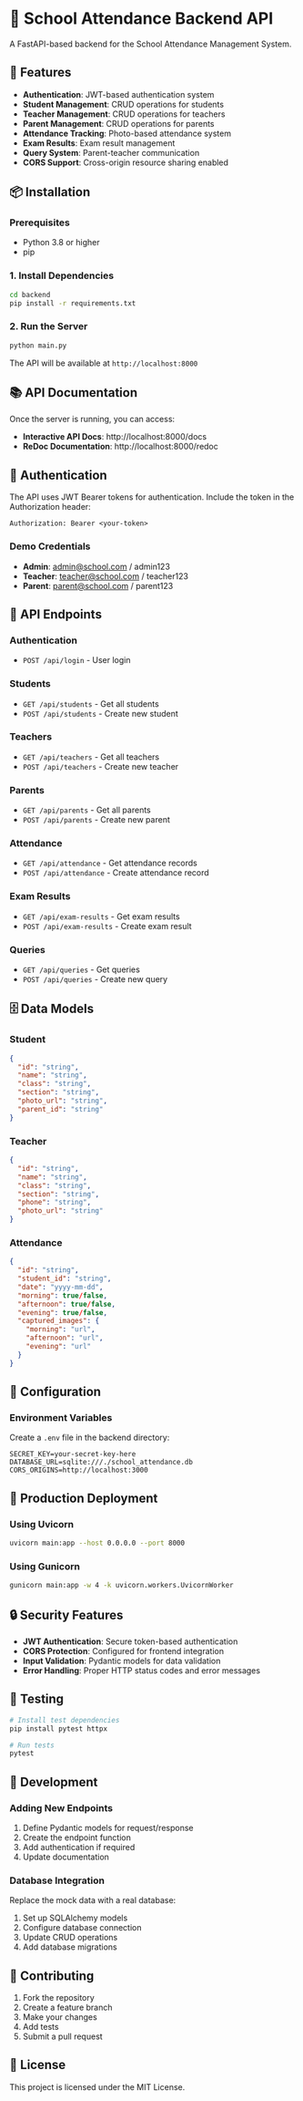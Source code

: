 # 🏫 School Attendance Backend API

A FastAPI-based backend for the School Attendance Management System.

## 🚀 Features

- **Authentication**: JWT-based authentication system
- **Student Management**: CRUD operations for students
- **Teacher Management**: CRUD operations for teachers
- **Parent Management**: CRUD operations for parents
- **Attendance Tracking**: Photo-based attendance system
- **Exam Results**: Exam result management
- **Query System**: Parent-teacher communication
- **CORS Support**: Cross-origin resource sharing enabled

## 📦 Installation

### Prerequisites
- Python 3.8 or higher
- pip

### 1. Install Dependencies
```bash
cd backend
pip install -r requirements.txt
```

### 2. Run the Server
```bash
python main.py
```

The API will be available at `http://localhost:8000`

## 📚 API Documentation

Once the server is running, you can access:
- **Interactive API Docs**: http://localhost:8000/docs
- **ReDoc Documentation**: http://localhost:8000/redoc

## 🔐 Authentication

The API uses JWT Bearer tokens for authentication. Include the token in the Authorization header:

```
Authorization: Bearer <your-token>
```

### Demo Credentials
- **Admin**: admin@school.com / admin123
- **Teacher**: teacher@school.com / teacher123
- **Parent**: parent@school.com / parent123

## 📡 API Endpoints

### Authentication
- `POST /api/login` - User login

### Students
- `GET /api/students` - Get all students
- `POST /api/students` - Create new student

### Teachers
- `GET /api/teachers` - Get all teachers
- `POST /api/teachers` - Create new teacher

### Parents
- `GET /api/parents` - Get all parents
- `POST /api/parents` - Create new parent

### Attendance
- `GET /api/attendance` - Get attendance records
- `POST /api/attendance` - Create attendance record

### Exam Results
- `GET /api/exam-results` - Get exam results
- `POST /api/exam-results` - Create exam result

### Queries
- `GET /api/queries` - Get queries
- `POST /api/queries` - Create new query

## 🗄️ Data Models

### Student
```json
{
  "id": "string",
  "name": "string",
  "class": "string",
  "section": "string",
  "photo_url": "string",
  "parent_id": "string"
}
```

### Teacher
```json
{
  "id": "string",
  "name": "string",
  "class": "string",
  "section": "string",
  "phone": "string",
  "photo_url": "string"
}
```

### Attendance
```json
{
  "id": "string",
  "student_id": "string",
  "date": "yyyy-mm-dd",
  "morning": true/false,
  "afternoon": true/false,
  "evening": true/false,
  "captured_images": {
    "morning": "url",
    "afternoon": "url",
    "evening": "url"
  }
}
```

## 🔧 Configuration

### Environment Variables
Create a `.env` file in the backend directory:

```env
SECRET_KEY=your-secret-key-here
DATABASE_URL=sqlite:///./school_attendance.db
CORS_ORIGINS=http://localhost:3000
```

## 🚀 Production Deployment

### Using Uvicorn
```bash
uvicorn main:app --host 0.0.0.0 --port 8000
```

### Using Gunicorn
```bash
gunicorn main:app -w 4 -k uvicorn.workers.UvicornWorker
```

## 🔒 Security Features

- **JWT Authentication**: Secure token-based authentication
- **CORS Protection**: Configured for frontend integration
- **Input Validation**: Pydantic models for data validation
- **Error Handling**: Proper HTTP status codes and error messages

## 🧪 Testing

```bash
# Install test dependencies
pip install pytest httpx

# Run tests
pytest
```

## 📝 Development

### Adding New Endpoints
1. Define Pydantic models for request/response
2. Create the endpoint function
3. Add authentication if required
4. Update documentation

### Database Integration
Replace the mock data with a real database:
1. Set up SQLAlchemy models
2. Configure database connection
3. Update CRUD operations
4. Add database migrations

## 🤝 Contributing

1. Fork the repository
2. Create a feature branch
3. Make your changes
4. Add tests
5. Submit a pull request

## 📄 License

This project is licensed under the MIT License. 